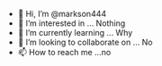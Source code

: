 - 👋 Hi, I’m @markson444
- 👀 I’m interested in ... Nothing 
- 🌱 I’m currently learning ... Why
- 💞️ I’m looking to collaborate on ... No
- 📫 How to reach me ...no

<!---
markson444/markson444 is a ✨ special ✨ repository because its `README.md` (this file) appears on your GitHub profile.
You can click the Preview link to take a look at your changes.
--->
